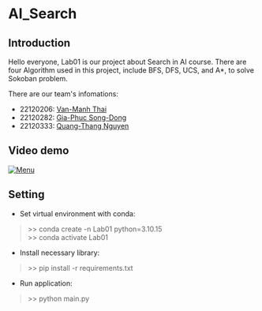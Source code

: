 # AI_Search
## Introduction
Hello everyone, Lab01 is our project about Search in AI course. There are four Algorithm used in this project, include BFS, DFS, UCS, and A*, to solve Sokoban problem.

There are our team's infomations:
- 22120206: [Van-Manh Thai](https://github.com/ThaiVanManh2004)
- 22120282: [Gia-Phuc Song-Dong](https://github.com/fusodoya)
- 22120333: [Quang-Thang Nguyen](https://github.com/thanguyen165)
  
## Video demo
[![Menu](https://github.com/user-attachments/assets/4aac5246-9da8-4ea6-886d-cf0dd2e4f5e3)](https://youtu.be/ciYdCXeMmRE)

## Setting
- Set virtual environment with conda:
> \>\> conda create -n Lab01 python=3.10.15 <br>
> \>\> conda activate Lab01
- Install necessary library:
> \>\> pip install -r requirements.txt
- Run application:
> \>\> python main.py
